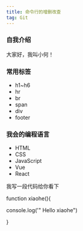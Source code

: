 ```yaml
---
title: 命令行的增删改查
tag: Git
---
```

### 自我介绍

大家好，我叫小何！

### 常用标签

- h1~h6
- hr
- br
- span
- div
- footer

### 我会的编程语言

- HTML
- CSS
- JavaScript
- Vue
- React

我写一段代码给你看下

function xiaohe(){

  console.log('" Hello xiaohe")

}

